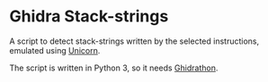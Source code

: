 # Ghidra Stack-strings

A script to detect stack-strings written by the selected instructions, emulated using [Unicorn](https://www.unicorn-engine.org/).

The script is written in Python 3, so it needs [Ghidrathon](https://github.com/mandiant/Ghidrathon).
